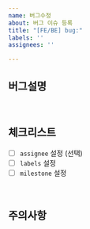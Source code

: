 ```yaml
---
name: 버그수정
about: 버그 이슈 등록
title: "[FE/BE] bug:"
labels: ''
assignees: ''

---
```


## 버그설명

<br/>

## 체크리스트

- [ ] `assignee` 설정 (선택)
- [ ] `labels` 설정
- [ ] `milestone` 설정

<br/>

## 주의사항

